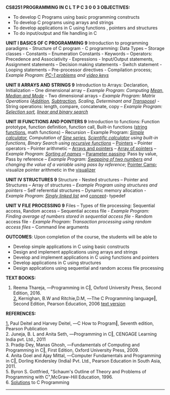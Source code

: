 **CS8251 PROGRAMMING IN C L T P C 3 0 0 3 OBJECTIVES:**

 - To develop C Programs using basic programming constructs
 - To develop C programs using arrays and strings  
 - To develop applications in C using functions , pointers and structures
 - To do input/output and file handling in C

**UNIT I BASICS OF C PROGRAMMING 9** Introduction to programming
paradigms - Structure of C program - C programming: Data Types – Storage
classes - Constants – Enumeration Constants - Keywords – Operators:
Precedence and Associativity - Expressions - Input/Output statements,
Assignment statements – Decision making statements - Switch statement -
Looping statements – Pre-processor directives - Compilation process; 
*Example Program: [PC-1 problems][0] and [video keys][0keys]*

**UNIT II ARRAYS AND STRINGS 9** Introduction to Arrays: Declaration,
Initialization – One dimensional array – *Example Program: Computing*
*[Mean, Median and Mode][6]* - Two dimensional arrays – *Example Program:*
*Matrix Operations ([Addition][6a], [Subtraction][6b], Scaling, Determinant and [Transpose][6e])* - String
operations: length, compare, concatenate, copy – *Example Program:* 
*[Selection sort][1], [linear and binary search][i3]*

**UNIT III FUNCTIONS AND POINTERS 9** Introduction to functions:
Function prototype, function definition, function call, Built-in
functions ([string functions][i5], math functions) – Recursion – Example
Program: *[Simple calculator][7], Computation of [Sine series][7a], [Scientific calculator][7b] using*
*built-in functions, Binary Search using [recursive functions][recursion]* – [Pointers][5] –
Pointer operators – Pointer arithmetic – [Arrays and pointers][i1] – [Array of
pointers][i2] – *Example Program: [Sorting of names][8]* – [Parameter passing][i4]: Pass
by value, Pass by reference – *Example Program: [Swapping of two numbers][2]*
*and changing the value of a variable using pass by reference*; [Pointer Camp][3]; 
visualize pointer arithmetic in the [visualizer][4]

**UNIT IV STRUCTURES 9** Structure - Nested structures – Pointer and
Structures – Array of structures – *Example Program using structures and*
*pointers* – Self referential structures – Dynamic memory allocation -
*Example Program: [Singly linked list][8a]* and [concept][8b]- typedef

**UNIT V FILE PROCESSING 9** Files – Types of file processing:
Sequential access, Random access – Sequential access file - *Example*
*Program: Finding average of numbers stored in sequential access file* -
Random access file - *Example Program: Transaction processing using*
*random access files* – Command line arguments

**OUTCOMES**: Upon completion of the course, the students will be able to

 - Develop simple applications in C using basic constructs
 - Design and implement applications using arrays and strings
 - Develop and implement applications in C using functions and pointers
 - Develop applications in C using structures
 - Design applications using sequential and random access file
processing

**TEXT BOOKS:**  
1. Reema Thareja, ―Programming in C‖, Oxford University Press, Second
Edition, 2016.  
[2.][10] Kernighan, B.W and Ritchie,D.M, ―The C Programming language‖, Second
Edition, Pearson Education, 2006 [text version][11]  


**REFERENCES:**    

[1.][12] Paul Deitel and Harvey Deitel, ―C How to Program‖, Seventh edition,
Pearson Publication  
2. Juneja, B. L and Anita Seth, ―Programming in C‖, CENGAGE Learning
India pvt. Ltd., 2011  
3. Pradip Dey, Manas Ghosh, ―Fundamentals of Computing and Programming
in C‖, First Edition, Oxford University Press, 2009.  
4. Anita Goel and Ajay Mittal, ―Computer Fundamentals and Programming in
C‖, Dorling Kindersley (India) Pvt. Ltd., Pearson Education in South
Asia, 2011.  
5. Byron S. Gottfried, "Schaum's Outline of Theory and Problems of
Programming with C",McGraw-Hill Education, 1996.  
6. [Solutions][9] to C Programming   

----------

[0]: http://j.mp/clangKITE 
[0keys]: http://j.mp/clangKeys 
[1]: http://j.mp/selectionSortCC
[2]: http://j.mp/swapUsingPointers
[3]: http://j.mp/pointerKITE 
[4]: http://bit.ly/pArithmeticV 
[5]: http://j.mp/pointerGrok
[6]: http://bit.ly/statStartCD
[6a]: http://j.mp/additionMatrixCC
[6b]: http://j.mp/subtractMatrixCC
[6e]: http://j.mp/transposeMatrixCC
[7]: http://j.mp/simpleCalculatorCC 
[7a]:  http://j.mp/sineSeriesCC
[7b]: http://j.mp/scalculatorCC
[8]: http://j.mp/sortLikeUnix 
[9]: http://www.eng.uerj.br/~fariasol/disciplinas/LABPROG/C_language/Kernighan_and_Ritchie/solved-exercises/solved-exercises.html/
[8a]: http://j.mp/linkedStackCC 
[8b]: https://github.com/kgisl/cs8251/blob/master/files/monkeys.pdf

[10]: https://github.com/kgisl/cs8251/blob/master/files/C%20Programming%20Language%2C%202nd%20Edition%20by%20Brian%20W.%20Kernighan%2C%20Dennis%20M.%20Ritchie.pdf
[11]: https://archive.org/stream/CProgrammingLanguage2ndEditionByBrianW.KernighanDennisM.Ritchie/C%20Programming%20Language%2C%202nd%20Edition%20by%20Brian%20W.%20Kernighan%2C%20Dennis%20M.%20Ritchie_djvu.txt

[12]: https://github.com/kgisl/cs8251/blob/master/files/C_How_to_Program_7th_Edition_by_Paul_Dei.pdf


[i1]: https://github.com/kgisl/cs8251/blob/master/notes/PointerAndArrays.md#array-and-pointers  
[i2]: https://github.com/kgisl/cs8251/blob/master/notes/PointerAndArrays.md#array-of-pointers  
[i3]: https://github.com/kgisl/cs8251/blob/master/notes/linearSearchAndBinarySearch.md#linear-search  
[recursion]: https://github.com/kgisl/cs8251/blob/master/notes/linearSearchAndBinarySearch.md#recusion-code-for-binary-search  

[i4]: https://github.com/kgisl/cs8251/blob/master/notes/parameterPassing.md#parameter-passing

[i5]: https://files.gitter.im/cs8251/Lobby/XCpS/stringMethods.png